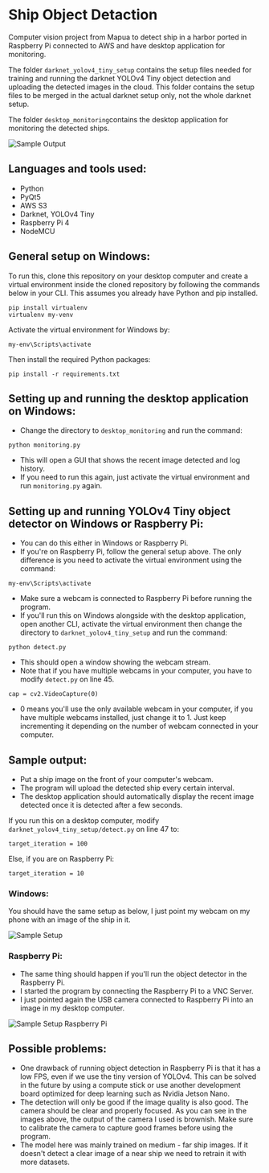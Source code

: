 # Ship Object Detaction

Computer vision project from Mapua to detect ship in a harbor ported in Raspberry Pi connected to AWS and have desktop application for monitoring.

The folder `darknet_yolov4_tiny_setup` contains the setup files needed for training and running the darknet YOLOv4 Tiny object detection and uploading the detected images in the cloud. This folder contains the setup files to be merged in the actual darknet setup only, not the whole darknet setup.

The folder `desktop_monitoring`contains the desktop application for monitoring the detected ships. 

![Sample Output](./sample_detection.png)

## Languages and tools used:
- Python
- PyQt5
- AWS S3
- Darknet, YOLOv4 Tiny
- Raspberry Pi 4
- NodeMCU


## General setup on Windows:
To run this, clone this repository on your desktop computer and create a virtual environment inside the cloned repository by following the commands below in your CLI. This assumes you already have Python and pip installed.
```
pip install virtualenv
virtualenv my-venv
```
Activate the virtual environment for Windows by:
```
my-env\Scripts\activate
```
Then install the required Python packages:
```
pip install -r requirements.txt
```

## Setting up and running the desktop application on Windows:
- Change the directory to `desktop_monitoring` and run the command:
```
python monitoring.py
```
- This will open a GUI that shows the recent image detected and log history.
- If you need to run this again, just activate the virtual environment and run `monitoring.py` again.


## Setting up and running YOLOv4 Tiny object detector on Windows or Raspberry Pi:
- You can do this either in Windows or Raspberry Pi. 
- If you're on Raspberry Pi, follow the general setup above. The only difference is you need to activate the virtual environment using the command:
```
my-env\Scripts\activate
```
- Make sure a webcam is connected to Raspberry Pi before running the program.
- If you'll run this on Windows alongside with the desktop application, open another CLI, activate the virtual environment then change the directory to `darknet_yolov4_tiny_setup` and run the command:
```
python detect.py
```
- This should open a window showing the webcam stream.
- Note that if you have multiple webcams in your computer, you have to modify ```detect.py``` on line 45.
```
cap = cv2.VideoCapture(0)
```
- 0 means you'll use the only available webcam in your computer, if you have multiple webcams installed, just change it to 1. Just keep incrementing it depending on the number of webcam connected in your computer.


## Sample output:
- Put a ship image on the front of your computer's webcam.
- The program will upload the detected ship every certain interval.
- The desktop application should automatically display the recent image detected once it is detected after a few seconds.

If you run this on a desktop computer, modify `darknet_yolov4_tiny_setup/detect.py` on line 47 to:
```
target_iteration = 100
```
Else, if you are on Raspberry Pi:
```
target_iteration = 10
```

### Windows:

You should have the same setup as below, I just point my webcam on my phone with an image of the ship in it.

![Sample Setup](./sample_setup.png)


### Raspberry Pi:
- The same thing should happen if you'll run the object detector in the Raspberry Pi. 
- I started the program by connecting the Raspberry Pi to a VNC Server.
- I just pointed again the USB camera connected to Raspberry Pi into an image in my desktop computer.

![Sample Setup Raspberry Pi](./sample_raspberry_pi.png)

## Possible problems:
- One drawback of running object detection in Raspberry Pi is that it has a low FPS, even if we use the tiny version of YOLOv4. This can be solved in the future by using a compute stick or use another development board optimized for deep learning such as Nvidia Jetson Nano.
- The detection will only be good if the image quality is also good. The camera should be clear and properly focused. As you can see in the images above, the output of the camera I used is brownish. Make sure to calibrate the camera to capture good frames before using the program.
- The model here was mainly trained on medium - far ship images. If it doesn't detect a clear image of a near ship we need to retrain it with more datasets.




